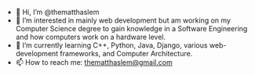 - 👋 Hi, I’m @thematthaslem
- 👀 I’m interested in mainly web development but am working on my Computer Science degree to gain knowledge in a Software Engineering and how computers work on a hardware level. 
- 🌱 I’m currently learning C++, Python, Java, Django, various web-development frameworks, and Computer Architecture. 
- 📫 How to reach me: thematthaslem@gmail.com

<!---
thematthaslem/thematthaslem is a ✨ special ✨ repository because its `README.md` (this file) appears on your GitHub profile.
You can click the Preview link to take a look at your changes.
--->
